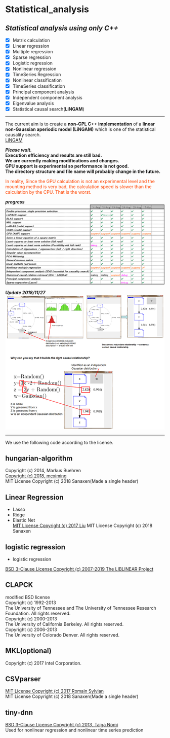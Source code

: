 # Statistical_analysis

## *Statistical analysis using only C++*

- [x] Matrix calculation
- [x] Linear regression
- [x] Multiple regression
- [x] Sparse regression
- [x] Logistic regression
- [x] Nonlinear regression
- [x] TimeSeries Regression
- [x] Nonlinear classification
- [x] TimeSeries classification
- [x] Principal component analysis
- [x] Independent component analysis
- [x] Eigenvalue analysis
- [x] Statistical causal search(**LiNGAM**)

----
The current aim is to create a **non-GPL C++ implementation** of a **linear non-Gaussian aperiodic model (LiNGAM)** which is one of the statistical causality search.  
[LiNGAM](../exsamle/LiNGAM/LiNGAM_md/LiNGAM.md)

***Please wait.***  
**Execution efficiency and results are still bad.**  
**We are currently making modifications and changes.**  
**GPU support is experimental so performance is not good.**  
**The directory structure and file name will probably change in the future.**  

<font color="OrangeRed">
In reality,
Since the GPU calculation is not an experimental level and the mounting method is very bad, the calculation speed is slower than the calculation by the CPU. That is the worst.
</font>

***progress***
<img src="./images/progress.png"/> 

***Update 2018/11/27***
<img src="./images/LiNGAM_update1.png"/> 

----
We use the following code according to the license.


## hungarian-algorithm
Copyright (c) 2014, Markus Buehren  
[Copyright (c) 2018, mcximing](https://github.com/mcximing/hungarian-algorithm-cpp)  
MIT License Copyright (c) 2018 Sanaxen(Made a single header) 

## Linear Regression
* Lasso 
* Ridge 
* Elastic Net  
[MIT License Copyright (c) 2017 Liu](https://github.com/WiseDoge/liblm)
MIT License Copyright (c) 2018 Sanaxen

## logistic regression
* logistic regression 

[BSD 3-Clause License Copyright (c) 2007-2019 The LIBLINEAR Project](hhttps://github.com/cjlin1/liblinear)


## CLAPCK  
modified BSD license  
Copyright (c) 1992-2013  
The University of Tennessee and The University of Tennessee Research Foundation.  All rights reserved.  
Copyright (c) 2000-2013  
The University of California Berkeley. All rights reserved.  
Copyright (c) 2006-2013  
The University of Colorado Denver.  All rights reserved. 

## MKL(optional)
Copyright (c) 2017 Intel Corporation.

## CSVparser
[MIT License Copyright (c) 2017 Romain Sylvian](https://github.com/MyBoon/CSVparser)  
MIT License Copyright (c) 2018 Sanaxen(Made a single header)

## tiny-dnn
[BSD 3-Clause License Copyright (c) 2013, Taiga Nomi](https://github.com/tiny-dnn/tiny-dnn)  
Used for nonlinear regression and nonlinear time series prediction

